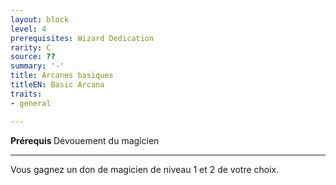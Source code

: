 ```yaml
---
layout: block
level: 4
prerequisites: Wizard Dedication
rarity: C
source: ??
summary: '-'
title: Arcanes basiques
titleEN: Basic Arcana
traits:
- general

---
```


<p><strong>Prérequis </strong> Dévouement du magicien</p>
<hr>
<p>Vous gagnez un don de magicien de niveau 1 et 2 de votre choix.</p>